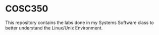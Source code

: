 # COSC350
This repository contains the labs done in my Systems Software class to better understand the Linux/Unix Environment.
